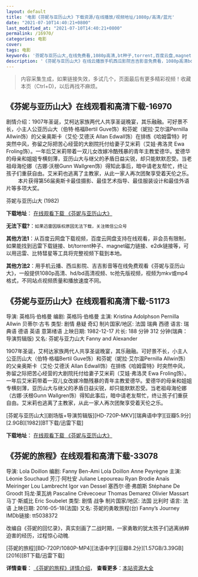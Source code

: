```yaml
---
layout: default
title: '电影《芬妮与亚历山大》下载资源/在线播放/视频地址/1080p/高清/蓝光'
date: "2021-07-10T14:40:21+0800"
last_modified_at: "2021-07-10T14:40:21+0800"
permalink: /16970/
categories: 电影
cover:
tags: 电影
keywords: '芬妮与亚历山大,在线免费看,1080p高清,bt种子,torrent,百度云盘,magnet,磁力链,迅雷下载资源'
description: '《芬妮与亚历山大》在线云播放手机西瓜影院吉吉影音免费看，1080p高清bd/hd未删减完整版和tc抢先枪版，mkv/mp4格式，附带bt/torrent种子、magnet/磁力链、百度云盘、网盘资源迅雷下载链接'
---
```


>内容采集生成，如果链接失效，多试几个，页面最后有更多精彩视频！收藏本页（Ctrl+D)，以后再找不麻烦。


## 《芬妮与亚历山大》在线观看和高清下载-16970

剧情介绍：1907年圣诞，艾柯达家族两代人共享圣诞晚宴，其乐融融。可好景不长，小主人公亚历山大（伯特·格福Bertil Guve饰）和芬妮（妮拉·艾尔温Pernilla Allwin饰）的父亲奥斯卡（艾伦·艾德沃 Allan Edwall饰）在排练《哈姆雷特》时突然中风，弥留之际把苦心经营的大剧院托付给妻子艾米莉（艾娃·弗洛灵 Ewa Froling饰）。一年后艾米莉带着一双儿女改嫁冷酷残暴的青年主教爱德华。爱德华的母亲和姐姐专横刻薄，亚历山大与继父的矛盾日益尖锐，却只能默默忍受。当老祖母海伦娜（古娜·沃根Gunn Wallgren饰）得知此事后，暗中请老友帮忙，终让孩子们重获自由。艾米莉也逃离了主教家，从此一家人再次团聚享受着天伦之乐。  　　本片获得第56届奥斯卡最佳摄影、最佳艺术指导、最佳服装设计和最佳外语片等多项大奖。


芬妮与亚历山大 (1982)

**下载地址**： [在线观看下载 《芬妮与亚历山大》](https://www.btbtdy.me/btdy/dy3808.html) 


**无法下载?**：`如果迅雷因版权原因无法下载，关注微信公众号 `

**其他方法1**：从百度云网盘下载视频，百度云网盘支持在线观看，非会员有限制，如果能找到迅雷下载链接、bt/torrent种子、magnet磁力链接、e2dk链接等，可以用迅雷、比特彗星等工具将完整视频下载到本地。

**其他方法2**：用手机云播、西瓜影院、吉吉影音等在线免费观看《芬妮与亚历山大》，一般提供1080p高清、hd/bd高清视频、tc抢先版视频，视频为mkv或mp4格式，不同站点视频质量和播放速度不同。


## 《芬妮与亚历山大》在线观看和高清下载-51173

导演: 英格玛·伯格曼 编剧: 英格玛·伯格曼 主演: Kristina Adolphson Pernilla Allwin 贝蒂尔·古韦 类型: 剧情 悬疑 奇幻 制片国家/地区: 法国 瑞典 西德 语言: 瑞典语 德语 英语 意第绪语 上映日期: 1982-12-17 片长: 188 分钟 312 分钟(瑞典：导演剪辑版) 又名: 芬妮与亚力山大 Fanny and Alexander

1907年圣诞，艾柯达家族两代人共享圣诞晚宴，其乐融融。可好景不长，小主人公亚历山大（伯特·格福Bertil Guve饰）和芬妮（妮拉·艾尔温Pernilla Allwin饰）的父亲奥斯卡（艾伦·艾德沃 Allan Edwall饰）在排练《哈姆雷特》时突然中风，弥留之际把苦心经营的大剧院托付给妻子艾米莉（艾娃·弗洛灵 Ewa Froling饰）。一年后艾米莉带着一双儿女改嫁冷酷残暴的青年主教爱德华。爱德华的母亲和姐姐专横刻薄，亚历山大与继父的矛盾日益尖锐，却只能默默忍受。当老祖母海伦娜（古娜·沃根Gunn Wallgren饰）得知此事后，暗中请老友帮忙，终让孩子们重获自由。艾米莉也逃离了主教家，从此一家人再次团聚享受着天伦之乐。


[芬妮与亚历山大][剧场版+导演剪辑版][HD-720P-MKV][瑞典语中字][豆瓣5.9分][2.9GB][1982][BT下载/迅雷下载]

**下载地址**： [在线观看下载 《芬妮与亚历山大》](https://www.btdx8.com/torrent/fanny_och_alexander_1982.html) 


## 《芬妮的旅程》在线观看和高清下载-33078

导演: Lola Doillon 编剧: Fanny Ben-Ami Lola Doillon Anne Peyrègne 主演: Léonie Souchaud 芳汀·阿杜安 Juliane Lepoureau Ryan Brodie Anaïs Meiringer Lou Lambrecht Igor van Dessel 塞西尔·德·弗朗斯 Stéphane De Groodt 玛龙·莱瓦纳 Pascaline Crêvecoeur Thomas Demarez Olivier Massart 马丁·斯威比 Eric Soubelet 类型: 剧情 战争 制片国家/地区: 法国 比利时 语言: 法语 上映日期: 2016-05-18(法国) 又名: 芬妮的勇敢旅程(台) Fanny’s Journey IMDb链接: tt5038372

改编自《芬妮的回忆录》，真实刻画了二战时期，一家勇敢的犹太孩子们逃离纳粹迫害的经历，过程惊心动魄.


[芬妮的旅程][BD-720P/1080P-MP4][法语中字][豆瓣8.2分][1.57GB/3.39GB][2016][BT下载/迅雷下载]

**详情查看**： [《芬妮的旅程》详情介绍](/movie/33078/)， **查看更多**：[本站资源大全](/movie/t/all/)

